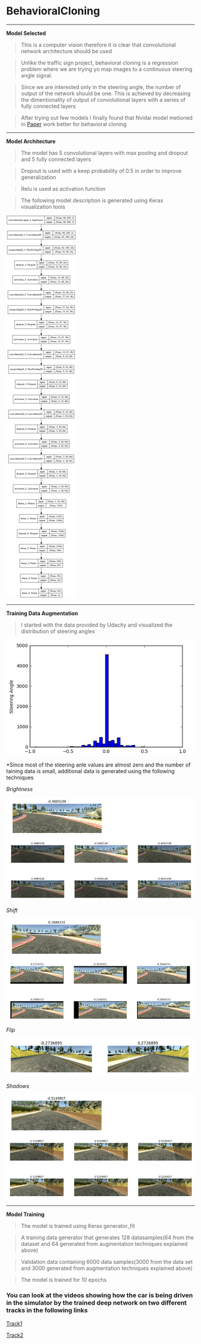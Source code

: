 # BehavioralCloning
___
**Model Selected**

> This is a computer vision therefore it is clear that convolutional network architecture should be used  

> Unlike the traffic sign project, behavioral cloning is a regression problem where we are trying yo map images to a continuous 
steering angle signal.

> Since we are interested only in the steering angle, the number of output of the network should be one. This is achieved by 
decreasing the dimentionality of output of convolutional layers with a series of fully connected layers

> After trying out few models I finally found that Nvidai model metioned in [Paper](http://images.nvidia.com/content/tegra/automotive/images/2016/solutions/pdf/end-to-end-dl-using-px.pdf) work better for behavioral cloning
___

**Model Architecture**

> The model has 5 convolutional layers with max pooling and dropout and 5 fully connected layers

> Dropout is used with a keep probability of 0.5 in order to improve generalization

> Relu is used as activation function

> The following model description is generated using Keras visualization tools

![Model Architecture](https://github.com/Jasmamu1992/BehavioralCloning/blob/master/model.png)

___

**Training Data Augmentation**

> I started with the data provided by Udacity and visualized the distribution of steering angles

![Steering Angles Histogram](https://github.com/Jasmamu1992/BehavioralCloning/blob/master/Screenshot%20from%202017-01-10%2019-35-24.png)

*Since most of the steering anle values are almost zero and the number of taining data is small, additional data is generated using the following techniques

*Brightness*

![Brightness](https://github.com/Jasmamu1992/BehavioralCloning/blob/master/Brightness.png)


*Shift*

![Brightness](https://github.com/Jasmamu1992/BehavioralCloning/blob/master/Shift.png)


*Flip*

![Flip](https://github.com/Jasmamu1992/BehavioralCloning/blob/master/Flip.png)


*Shadows*

![Shadows](https://github.com/Jasmamu1992/BehavioralCloning/blob/master/Shadows.png)


___

**Model Training**

> The model is trained using Keras generator_fit

> A training data generator that generates 128 datasamples(64 from the dataset and 64 generated from augmentation techniques explained above)

> Validation data containing 6000 data samples(3000 from the data set and 3000 generated from augmentation techniques explained above)

> The model is trained for 10 epochs


### You can look at the videos showing how the car is being driven in the simulator by the trained deep network on two different tracks in the following links

[Track1](./BehavioralCloningTrack1.ogv)

[Track2](./BehavioralCloningTrack2.ogv)





